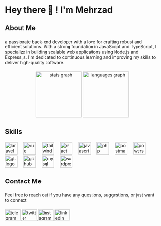 <h1 align="left">Hey there 👋 ! I'm Mehrzad</h1>

###

<h2 align="left">About Me</h2>

###

<p align="left">a passionate back-end developer with a love for crafting robust and efficient solutions. With a strong foundation in JavaScript and TypeScript, I specialize in building scalable web applications using Node.js and Express.js. I'm dedicated to continuous learning and improving my skills to deliver high-quality software.</p>

###

<div align="center">
  <img src="https://github-readme-stats.vercel.app/api?username=mehrzad-sajjadi&hide_title=false&hide_rank=false&show_icons=true&include_all_commits=true&count_private=true&disable_animations=false&theme=radical&locale=en&hide_border=false&order=1" height="150" alt="stats graph"  />

  <img src="https://github-readme-stats.vercel.app/api/top-langs?username=mehrzad-sajjadi&locale=en&layout=compact&card_width=320&langs_count=5&theme=radical&hide_border=false" height="150" alt="languages graph" height="150" alt="languages graph" />



  </div>

###

<h2 align="left">Skills</h2>

###

<div align="left">
  
  <img src="https://skillicons.dev/icons?i=laravel" height="40" alt="laravel logo"  />
  <img width="12" />
  
  <img src="https://skillicons.dev/icons?i=vue" height="40" alt="vue logo"  />
  <img width="12" />
  
  <img src="https://skillicons.dev/icons?i=tailwind" height="40" alt="tailwind logo"  />
  <img width="12" />
  
  <img src="https://skillicons.dev/icons?i=react" height="40" alt="react logo"  />
  <img width="12" />
  
  <img src="https://skillicons.dev/icons?i=js" height="40" alt="javascript logo"  />
  <img width="12" />

  <img src="https://skillicons.dev/icons?i=php" height="40" alt="php logo"  />
  <img width="12" />
  
  <img src="https://skillicons.dev/icons?i=postman" height="40" alt="postman logo"  />
  <img width="12" />
  
  <img src="https://skillicons.dev/icons?i=powershell" height="40" alt="powershell logo"  />
  <img width="12" />
  <img src="https://skillicons.dev/icons?i=git" height="40" alt="git logo"  />
  <img width="12" />
  
  <img src="https://skillicons.dev/icons?i=github" height="40" alt="github logo"  />
  <img width="12" />
  <img src="https://skillicons.dev/icons?i=mysql" height="40" alt="mysql logo"  />
  <img width="12" />
  
  <img src="https://skillicons.dev/icons?i=wordpress" height="40" alt="wordpress logo"  />
  <img width="12" />

</div>

###

<h2 align="left">Contact Me</h2>

###

<p align="left">Feel free to reach out if you have any questions, suggestions, or just want to connect</p>

###

<div align="left">
  <a href="https://t.me/mnnnmmmmmmmmnnn" target="_blank">
    <img src="https://raw.githubusercontent.com/maurodesouza/profile-readme-generator/master/src/assets/icons/social/telegram/default.svg" width="50" height="35" alt="telegram logo"  />
  </a>
  <a href="https://twitter.com/8ma8h3di3" target="_blank">
    <img src="https://raw.githubusercontent.com/maurodesouza/profile-readme-generator/master/src/assets/icons/social/twitter/default.svg" width="50" height="35" alt="twitter logo"  />
  </a>
  <a href="https://www.instagram.com/mahdi_najafzadeh_83" target="_blank">
    <img src="https://raw.githubusercontent.com/maurodesouza/profile-readme-generator/master/src/assets/icons/social/instagram/default.svg" width="50" height="35" alt="instagram logo"  />
  </a>
  <a href="https://www.linkedin.com/in/mahdi-najafzadeh-a45625237" target="_blank">
    <img src="https://raw.githubusercontent.com/maurodesouza/profile-readme-generator/master/src/assets/icons/social/linkedin/default.svg" width="50" height="35" alt="linkedin logo"  />
  </a>
</div>

###

